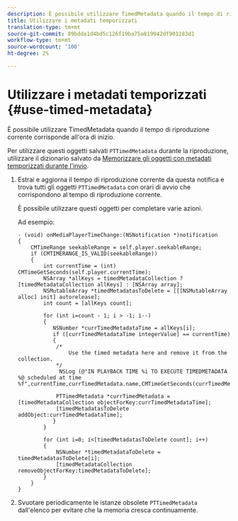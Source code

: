 ```yaml
---
description: È possibile utilizzare TimedMetadata quando il tempo di riproduzione corrente corrisponde all'ora di inizio.
title: Utilizzare i metadati temporizzati
translation-type: tm+mt
source-git-commit: 89bdda1d4bd5c126f19ba75a819942df901183d1
workflow-type: tm+mt
source-wordcount: '100'
ht-degree: 2%

---
```



# Utilizzare i metadati temporizzati {#use-timed-metadata}

È possibile utilizzare TimedMetadata quando il tempo di riproduzione corrente corrisponde all&#39;ora di inizio.

Per utilizzare questi oggetti salvati `PTTimedMetadata` durante la riproduzione, utilizzare il dizionario salvato da [Memorizzare gli oggetti con metadati temporizzati durante l&#39;invio](../../../tvsdk-3x-ios-prog/ios-3x-advertising/ios-3x-custom-tags-configure/ios-3x-timed-metadata-store.md).

1. Estrai e aggiorna il tempo di riproduzione corrente da questa notifica e trova tutti gli oggetti `PTTimedMetadata` con orari di avvio che corrispondono al tempo di riproduzione corrente.

   È possibile utilizzare questi oggetti per completare varie azioni.

   Ad esempio:

   ```
   - (void) onMediaPlayerTimeChange:(NSNotification *)notification 
   { 
       CMTimeRange seekableRange = self.player.seekableRange; 
       if (CMTIMERANGE_IS_VALID(seekableRange)) 
       { 
           int currentTime = (int) CMTimeGetSeconds(self.player.currentTime); 
           NSArray *allKeys = timedMetadataCollection ? [timedMetadataCollection allKeys] : [NSArray array]; 
           NSMutableArray *timedMetadatasToDelete = [[[NSMutableArray alloc] init] autorelease]; 
           int count = [allKeys count]; 
   
           for (int i=count - 1; i > -1; i--) 
           { 
              NSNumber *currTimedMetadataTime = allKeys[i]; 
              if ([currTimedMetadataTime integerValue] == currentTime) 
              { 
               /* 
                   Use the timed metadata here and remove it from the collection. 
               */ 
                NSLog (@"IN PLAYBACK TIME %i TO EXECUTE TIMEDMETADATA %@ scheduled at time %f",currentTime,currTimedMetadata.name,CMTimeGetSeconds(currTimedMetadata.time)); 
   
               PTTimedMetadata *currTimedMetadata = [timedMetadataCollection objectForKey:currTimedMetadataTime]; 
               [timedMetadatasToDelete addObject:currTimedMetadataTime]; 
              } 
           } 
   
           for (int i=0; i<[timedMetadatasToDelete count]; i++) 
           { 
               NSNumber *timedMetadataToDelete = timedMetadatasToDelete[i]; 
               [timedMetadataCollection removeObjectForKey:timedMetadataToDelete]; 
           } 
       } 
   }
   ```

1. Svuotare periodicamente le istanze obsolete `PTTimedMetadata` dall&#39;elenco per evitare che la memoria cresca continuamente.